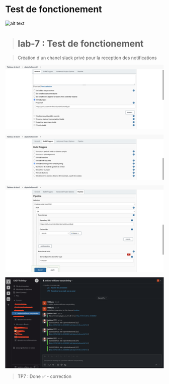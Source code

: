 # Test de fonctionement

![alt text](https://github.com/MrAhile/BootCamp-DevOps-eazytraining/blob/main/Jenkins/lab-6/TP7.png)
> # lab-7 : Test de fonctionement 

> Création d'un chanel slack privé pour la reception des notifications

![alt text](https://github.com/MrAhile/BootCamp-DevOps-eazytraining/blob/main/Jenkins/lab-6/c1.png)


![alt text](https://github.com/MrAhile/BootCamp-DevOps-eazytraining/blob/main/Jenkins/lab-6/c2.png)


![alt text](https://github.com/MrAhile/BootCamp-DevOps-eazytraining/blob/main/Jenkins/lab-6/c3.png)

![alt text](https://github.com/MrAhile/BootCamp-DevOps-eazytraining/blob/main/Jenkins/lab-7/c3.png)

> TP7 : Done ✅ - correction